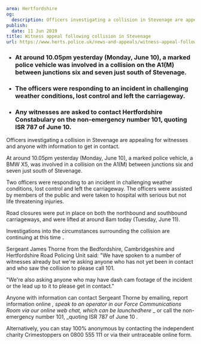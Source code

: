 ```yaml
area: Hertfordshire
og:
  description: Officers investigating a collision in Stevenage are appealing for witnesses and anyone with information to get in contact.
publish:
  date: 11 Jun 2019
title: Witness appeal following collision in Stevenage
url: https://www.herts.police.uk/news-and-appeals/witness-appeal-following-collision-in-stevenage-0349e
```

* ### At around 10.05pm yesterday (Monday, June 10), a marked police vehicle was involved in a collision on the A1(M) between junctions six and seven just south of Stevenage.

 * ### The officers were responding to an incident in challenging weather conditions, lost control and left the carriageway.

 * ### Any witnesses are asked to contact Hertfordshire Constabulary on the non-emergency number 101, quoting ISR 787 of June 10.

Officers investigating a collision in Stevenage are appealing for witnesses and anyone with information to get in contact.

At around 10.05pm yesterday (Monday, June 10), a marked police vehicle, a BMW X5, was involved in a collision on the A1(M) between junctions six and seven just south of Stevenage.

Two officers were responding to an incident in challenging weather conditions, lost control and left the carriageway. The officers were assisted by members of the public and were taken to hospital with serious but not life threatening injuries.

Road closures were put in place on both the northbound and southbound carriageways, and were lifted at around 8am today (Tuesday, June 11).

Investigations into the circumstances surrounding the collision are continuing at this time **.**

Sergeant James Thorne from the Bedfordshire, Cambridgeshire and Hertfordshire Road Policing Unit said: "We have spoken to a number of witnesses already but we're asking anyone who has not yet been in contact and who saw the collision to please call 101.

"We're also asking anyone who may have dash cam footage of the incident or the lead up to it to please get in contact."

Anyone with information can contact Sergeant Thorne by emailing, report information online _, speak to an operator in our Force Communications Room via our online web chat, which can be launchedhere_ _ or call the non-emergency number 101, _quoting ISR 787 of June 10 _._

Alternatively, you can stay 100% anonymous by contacting the independent charity Crimestoppers on 0800 555 111 or via their untraceable online form.
